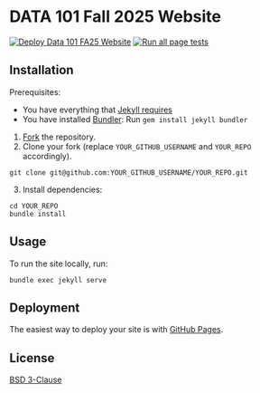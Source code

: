 # DATA 101 Fall 2025 Website

[![Deploy Data 101 FA25 Website](https://github.com/cal-data-eng/fa25/actions/workflows/jekyll.yml/badge.svg)](https://github.com/cal-data-eng/fa25/actions/workflows/jekyll.yml)
[![Run all page tests](https://github.com/cal-data-eng/fa25/actions/workflows/rspec.yml/badge.svg)](https://github.com/cal-data-eng/fa25/actions/workflows/rspec.yml)

## Installation

Prerequisites:

- You have everything that [Jekyll requires](https://jekyllrb.com/docs/installation/)
- You have installed [Bundler](https://bundler.io/): Run `gem install jekyll bundler`

1. [Fork](https://github.com/berkeley-eecs/berkeley-class-site/fork) the repository.
2. Clone your fork (replace `YOUR_GITHUB_USERNAME` and `YOUR_REPO` accordingly).
```
git clone git@github.com:YOUR_GITHUB_USERNAME/YOUR_REPO.git
```
3. Install dependencies:
```
cd YOUR_REPO
bundle install
```

## Usage

To run the site locally, run:

```
bundle exec jekyll serve
```

## Deployment

The easiest way to deploy your site is with [GitHub Pages](https://docs.github.com/en/pages/setting-up-a-github-pages-site-with-jekyll/about-github-pages-and-jekyll).

## License

[BSD 3-Clause](LICENSE)
